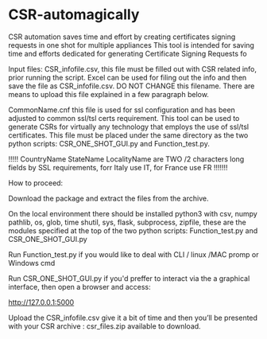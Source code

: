 # CSR-automagically
CSR automation saves time and effort by creating certificates signing requests in one shot for multiple appliances
This tool is intended for saving time and efforts dedicated for generating Certificate Signing Requests fo

Input files:
 CSR_infofile.csv, this file must be filled out with CSR related info, prior running the script.
Excel can be used for filing out the info and then save the file as CSR_infofile.csv.  DO NOT CHANGE this filename. There are means to upload this file explained in a few paragraph below.
 

CommonName.cnf this file is used for ssl configuration and has been adjusted to common ssl/tsl certs requirement. This tool can be used to generate CSRs for virtually any technology that employs the use of ssl/tsl certificates. This file must be placed under the same directory as the two python scripts: CSR_ONE_SHOT_GUI.py and Function_test.py.

 !!!!!  CountryName	StateName	LocalityName are TWO /2 characters long fields by SSL requirements, forr Italy use IT, for France use FR     !!!!!!!

How to proceed:

Download the package and extract the files from the archive.

On the local environment there should be installed python3 with csv, numpy pathlib, os, glob, time shutil, sys, flask, subprocess, zipfile, these are the modules specified at the top of the two python scripts: Function_test.py and CSR_ONE_SHOT_GUI.py

Run Function_test.py if you would like to deal with CLI / linux /MAC promp or Windows cmd

Run CSR_ONE_SHOT_GUI.py if you'd preffer to interact via the a graphical interface,  then open a browser and access:

http://127.0.0.1:5000

Upload the CSR_infofile.csv
give it a bit of time and then you’ll be presented with your CSR archive : csr_files.zip available to download.



